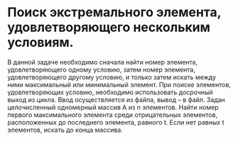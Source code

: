 # Поиск экстремального элемента, удовлетворяющего нескольким условиям.
В данной задаче необходимо сначала найти номер элемента, удовлетворяющего одному условию, затем номер элемента, удовлетворяющего другому условию, и только затем искать между ними максимальный или минимальный элемент. При поиске элементов, удовлетворяющих условию, необходимо использовать досрочный выход из цикла. Ввод осуществляется из файла, вывод – в файл. Задан целочисленный одномерный массив A из n элементов. Найти номер первого максимального элемента среди отрицательных элементов, расположенных до последнего элемента, равного t. Если нет равных t элементов, искать до конца массива.
